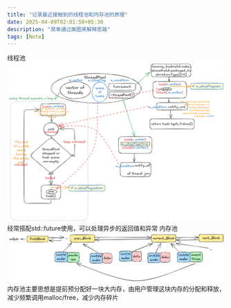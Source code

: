 ```yaml
---
title: "记录最近接触到的线程池和内存池的原理"
date: 2025-04-09T02:01:58+05:30
description: "简单通过画图来解释思路"
tags: [Note]
---
```

线程池
![alt text](/assets/04091.png)
经常搭配std::future使用，可以处理异步的返回值和异常 
内存池
![alt text](/assets/927.png)
内存池主要思想是提前预分配好一块大内存，由用户管理这块内存的分配和释放，减少频繁调用malloc/free，减少内存碎片